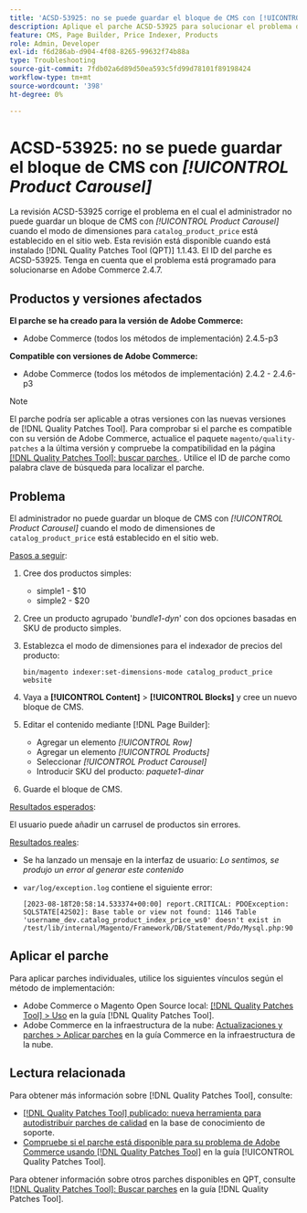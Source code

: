 ```yaml
---
title: 'ACSD-53925: no se puede guardar el bloque de CMS con [!UICONTROL Product Carousel]'
description: Aplique el parche ACSD-53925 para solucionar el problema de Adobe Commerce en el que el administrador no puede guardar un bloque de CMS con Carrusel de productos cuando el modo de dimensiones para catalog_product_price está configurado en el sitio web.
feature: CMS, Page Builder, Price Indexer, Products
role: Admin, Developer
exl-id: f6d286ab-d904-4f08-8265-99632f74b88a
type: Troubleshooting
source-git-commit: 7fdb02a6d89d50ea593c5fd99d78101f89198424
workflow-type: tm+mt
source-wordcount: '398'
ht-degree: 0%

---
```


# ACSD-53925: no se puede guardar el bloque de CMS con *[!UICONTROL Product Carousel]*

La revisión ACSD-53925 corrige el problema en el cual el administrador no puede guardar un bloque de CMS con *[!UICONTROL Product Carousel]* cuando el modo de dimensiones para `catalog_product_price` está establecido en el sitio web. Esta revisión está disponible cuando está instalado [!DNL Quality Patches Tool (QPT)] 1.1.43. El ID del parche es ACSD-53925. Tenga en cuenta que el problema está programado para solucionarse en Adobe Commerce 2.4.7.

## Productos y versiones afectados

**El parche se ha creado para la versión de Adobe Commerce:**

* Adobe Commerce (todos los métodos de implementación) 2.4.5-p3

**Compatible con versiones de Adobe Commerce:**

* Adobe Commerce (todos los métodos de implementación) 2.4.2 - 2.4.6-p3

>[!NOTE]
>
>El parche podría ser aplicable a otras versiones con las nuevas versiones de [!DNL Quality Patches Tool]. Para comprobar si el parche es compatible con su versión de Adobe Commerce, actualice el paquete `magento/quality-patches` a la última versión y compruebe la compatibilidad en la página [[!DNL Quality Patches Tool]: buscar parches ](https://experienceleague.adobe.com/tools/commerce-quality-patches/index.html). Utilice el ID de parche como palabra clave de búsqueda para localizar el parche.

## Problema

El administrador no puede guardar un bloque de CMS con *[!UICONTROL Product Carousel]* cuando el modo de dimensiones de `catalog_product_price` está establecido en el sitio web.

<u>Pasos a seguir</u>:

1. Cree dos productos simples:
   * simple1 - $10
   * simple2 - $20
1. Cree un producto agrupado &#39;*bundle1-dyn*&#39; con dos opciones basadas en SKU de producto simples.
1. Establezca el modo de dimensiones para el indexador de precios del producto:

   `bin/magento indexer:set-dimensions-mode catalog_product_price website`

1. Vaya a **[!UICONTROL Content]** > **[!UICONTROL Blocks]** y cree un nuevo bloque de CMS.
1. Editar el contenido mediante [!DNL Page Builder]:
   * Agregar un elemento *[!UICONTROL Row]*
   * Agregar un elemento *[!UICONTROL Products]*
   * Seleccionar *[!UICONTROL Product Carousel]*
   * Introducir SKU del producto: *paquete1-dinar*
1. Guarde el bloque de CMS.

<u>Resultados esperados</u>:

El usuario puede añadir un carrusel de productos sin errores.

<u>Resultados reales</u>:

* Se ha lanzado un mensaje en la interfaz de usuario: *Lo sentimos, se produjo un error al generar este contenido*
* `var/log/exception.log` contiene el siguiente error:

  ```
  [2023-08-18T20:58:14.533374+00:00] report.CRITICAL: PDOException: SQLSTATE[42S02]: Base table or view not found: 1146 Table 'username_dev.catalog_product_index_price_ws0' doesn't exist in /test/lib/internal/Magento/Framework/DB/Statement/Pdo/Mysql.php:90
  ```

## Aplicar el parche

Para aplicar parches individuales, utilice los siguientes vínculos según el método de implementación:

* Adobe Commerce o Magento Open Source local: [[!DNL Quality Patches Tool] > Uso](/help/tools/quality-patches-tool/usage.md) en la guía [!DNL Quality Patches Tool].
* Adobe Commerce en la infraestructura de la nube: [Actualizaciones y parches > Aplicar parches](https://experienceleague.adobe.com/docs/commerce-cloud-service/user-guide/develop/upgrade/apply-patches.html) en la guía Commerce en la infraestructura de la nube.

## Lectura relacionada

Para obtener más información sobre [!DNL Quality Patches Tool], consulte:

* [[!DNL Quality Patches Tool] publicado: nueva herramienta para autodistribuir parches de calidad](https://experienceleague.adobe.com/en/docs/commerce-operations/tools/quality-patches-tool/quality-patches-tool-to-self-serve-quality-patches) en la base de conocimiento de soporte.
* [Compruebe si el parche está disponible para su problema de Adobe Commerce usando [!DNL Quality Patches Tool]](/help/tools/quality-patches-tool/patches-available-in-qpt/check-patch-for-magento-issue-with-magento-quality-patches.md) en la guía [!UICONTROL Quality Patches Tool].


Para obtener información sobre otros parches disponibles en QPT, consulte [[!DNL Quality Patches Tool]: Buscar parches](https://experienceleague.adobe.com/tools/commerce-quality-patches/index.html) en la guía [!DNL Quality Patches Tool].
